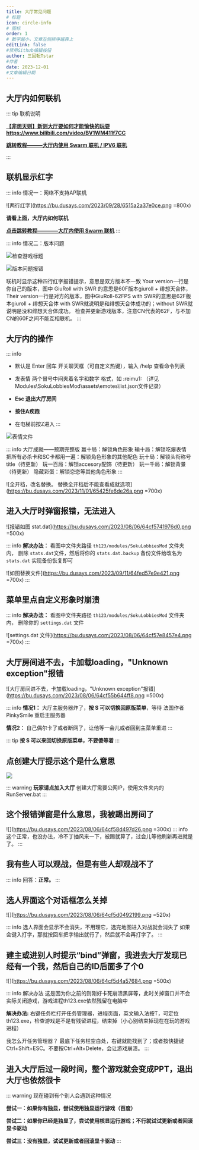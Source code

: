 ```yaml
---
title: 大厅常见问题
# 标题
icon: circle-info
# 图标
order: 1
# 数字越小，文章左侧排序越靠上
editLink: false
#禁用Github编辑按钮
author: 三回転Tstar
#作者
date: 2023-12-01
#文章编辑日期
---
```


## **大厅内如何联机**

::: tip 联机说明

[**【非想天则】新则大厅要如何才能愉快的玩耍**](https://www.bilibili.com/video/BV1WM411f7CC)  **https://www.bilibili.com/video/BV1WM411f7CC**

[**跳转教程———大厅内使用 Swarm 联机 / IPV6 联机**](/Beginners/BeforePlaying.html#使用-swarm-等中转-ip-在大厅里联机)

:::



## **联机显示红字**

::: info 情况一：网络不支持AP联机

![两行红字](https://bu.dusays.com/2023/09/28/6515a2a37e0ce.png =800x)

**请看上面，大厅内如何联机**

[**点击跳转教程————大厅内使用 Swarm 联机**](/Beginners/BeforePlaying.html#使用-swarm-等中转-ip-在大厅里联机)
:::

::: info 情况二：版本问题

![检查游戏标题](https://bu.dusays.com/2023/09/28/65150454aa41f.png)

![版本问题报错](https://bu.dusays.com/2023/08/06/64cf5aa78a42c.png)

联机时显示这种四行红字报错提示，意思是双方版本不一致
Your version一行是你自己的版本，图中 GiuRoll with SWR 的意思是60F版本giuroll + 绯想天合体，
Their version一行是对方的版本，图中GiuRoll-62FPS with SWR的意思是62F版本giuroll  + 绯想天合体
with SWR就说明是和绯想天合体成功的；without SWR就说明是没和绯想天合体成功。
检查并更新游戏版本，注意CN代表的62F，与不加CN的60F之间不能互相联机。
:::

## **大厅内的操作**
::: info
- 默认是 Enter 回车 开关聊天框（可自定义热键），输入 /help 查看命令列表 
  
- 发表情   两个冒号中间夹着名字和数字  格式，如   :reimu1: （详见Modules\SokuLobbiesMod\assets\emotes\list.json文件记录）

- **Esc 退出大厅房间**
  
- **按住A疾跑**
  
- 在电梯前按Z进入
:::

![表情文件](https://bu.dusays.com/2023/08/06/64cf587bbf921.png)

::: info 大厅成就——预期完整版
赢十局：解锁角色形象
输十局：解锁吃瘪表情
把所有必杀卡和SC卡都用一遍：解锁角色形象的其他配色
玩十局：解锁头衔称号 title（待更新）
玩一百局：解锁accesory配饰（待更新）
玩一千局：解锁背景（待更新）
隐藏彩蛋：解锁恋恋等其他角色形象
:::

![全开档，改名替换。 替换全开档后不能查看成就选项](https://bu.dusays.com/2023/11/01/65425fe6de26a.png =700x)

## **进入大厅时弹窗报错，无法进入**

![报错如图 stat.dat](https://bu.dusays.com/2023/08/06/64cf5741976d0.png =500x) 

::: info 
**解决办法：** 
看图中文件夹路径 `th123/modules/SokuLobbiesMod` 文件夹内，
删除 `stats.dat`文件，然后将你的 `stats.dat.backup` 备份文件给改名为 `stats.dat` 实现备份恢复即可

![如图替换文件](https://bu.dusays.com/2023/09/11/64fed57e9e421.png =700x)
:::

## **菜单里点自定义形象时崩溃**

::: info
**解决办法：** 
看图中文件夹路径 `th123/modules/SokuLobbiesMod` 文件夹内，
删除你的 `settings.dat` 文件

![settings.dat 文件](https://bu.dusays.com/2023/08/06/64cf57e8457e4.png =700x)
:::

## **大厅房间进不去，卡加载loading，"Unknown exception"报错**

![大厅房间进不去，卡加载loading，"Unknown exception"报错](https://bu.dusays.com/2023/08/06/64cf55b644ff8.png =500x)

::: info 
**情况1：** 大厅主服务器炸了，**按 S 可以切换回原版菜单**，等待 法国作者PinkySmile 重启主服务器

**情况2：** 自己偶尔卡了或者断网了，让他等一会儿或者回到主菜单重进
:::

::: tip
**按 S 可以来回切换原版菜单，不要傻等着**
:::

## **点创建大厅提示这个是什么意思**

![](https://bu.dusays.com/2023/08/08/64d233d146e89.png)

::: warning
**玩家请点加入大厅**
创建大厅需要公网IP，使用文件夹内的RunServer.bat
:::



## **这个报错弹窗是什么意思，我被踢出房间了**
![](https://bu.dusays.com/2023/08/06/64cf58d497d26.png =300x)
::: info
这个正常，也没办法，冷不丁抽风来一下，被踢就算了，过会儿等他刷新再进就是了。
:::


## **我有些人可以观战，但是有些人却观战不了**
::: info
回答：**正常。** 
:::




## **选人界面这个对话框怎么关掉**
![](https://bu.dusays.com/2023/08/06/64cf5d0492199.png =520x)


::: info
选人界面会显示不会消失，不用理它，选完地图进入对战就会消失了
如果会键入打字，那就按回车把字输出就行了，然后就不会再打字了。
:::

## **建主或进别人时提示“bind”弹窗，我进去大厅发现已经有一个我，然后自己的ID后面多了个0**

![](https://bu.dusays.com/2023/08/06/64cf5d4a57684.png =500x)

::: info 解决办法
这是因为你之前的则刚好卡死崩溃黑屏等，此时关掉窗口并不会实际关闭游戏，游戏进程th123.exe依然残留在电脑中

**解决办法:** 右键任务栏打开任务管理器，进程页面，英文输入法按T，可定位th123.exe，检查游戏是不是有残留进程，结束掉（小心别结束掉现在在玩的游戏进程）

我怎么开任务管理器？
最底下任务栏空白处，右键就能找到了；或者按快捷键Ctrl+Shift+ESC。不要按Ctrl+Alt+Delete，会让游戏崩溃。
:::

## 进入大厅后过一段时间，整个游戏就会变成PPT，退出大厅也依然很卡

::: warning
现在碰到有个别人会遇到这种情况


**尝试一：如果你有独显，尝试使用独显运行游戏（百度）**

**尝试二：如果你已经是独显了，尝试使用核显运行游戏；不行就试试更新或者回滚显卡驱动**

**尝试三：没有独显，试试更新或者回滚显卡驱动**
:::

